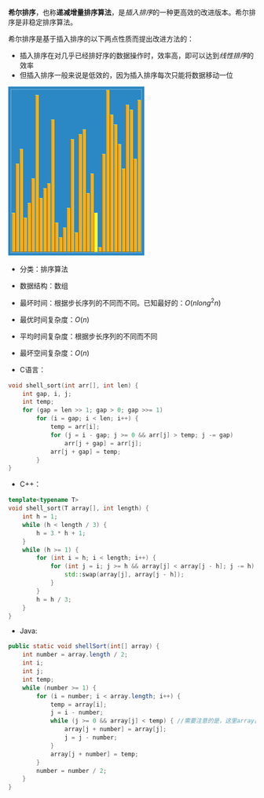 **希尔排序**，也称**递减增量排序算法**，是*插入排序*的一种更高效的改进版本。希尔排序是非稳定排序算法。

希尔排序是基于插入排序的以下两点性质而提出改进方法的：

- 插入排序在对几乎已经排好序的数据操作时，效率高，即可以达到*线性排序*的效率
- 但插入排序一般来说是低效的，因为插入排序每次只能将数据移动一位

![](../../Image/Sorting_shellsort_anim.gif)

- 分类：排序算法
- 数据结构：数组
- 最坏时间：根据步长序列的不同而不同。已知最好的：$O(n long^2n)$
- 最优时间复杂度：$O(n)$
- 平均时间复杂度：根据步长序列的不同而不同
- 最坏空间复杂度：$O(n)$





- C语言：

```c
void shell_sort(int arr[], int len) {
	int gap, i, j;
	int temp;
	for (gap = len >> 1; gap > 0; gap >>= 1)
		for (i = gap; i < len; i++) {
			temp = arr[i];
			for (j = i - gap; j >= 0 && arr[j] > temp; j -= gap)
				arr[j + gap] = arr[j];
			arr[j + gap] = temp;
		}
}
```

- C++：

```c++
template<typename T>
void shell_sort(T array[], int length) {
    int h = 1;
    while (h < length / 3) {
        h = 3 * h + 1;
    }
    while (h >= 1) {
        for (int i = h; i < length; i++) {
            for (int j = i; j >= h && array[j] < array[j - h]; j -= h) {
                std::swap(array[j], array[j - h]);
            }
        }
        h = h / 3;
    }
}
```

- Java:

```java
public static void shellSort(int[] array) {
    int number = array.length / 2;
    int i;
    int j;
    int temp;
    while (number >= 1) {
        for (i = number; i < array.length; i++) {
            temp = array[i];
            j = i - number;
            while (j >= 0 && array[j] < temp) { //需要注意的是，这里array[j] < temp将会使数组从大到小排序。
                array[j + number] = array[j];
                j = j - number;
            }
            array[j + number] = temp;
        }
        number = number / 2;
    }
}
```

